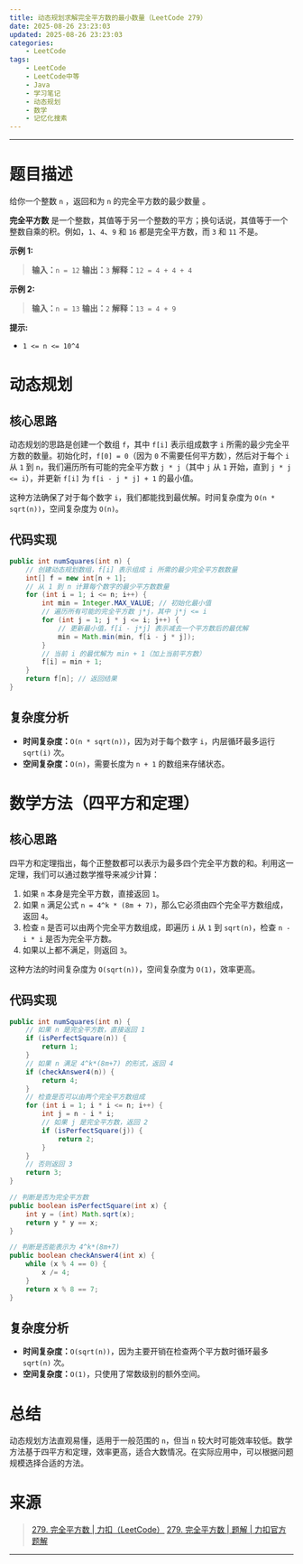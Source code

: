 ```yaml
---
title: 动态规划求解完全平方数的最小数量（LeetCode 279）
date: 2025-08-26 23:23:03
updated: 2025-08-26 23:23:03
categories:
    - LeetCode
tags:
    - LeetCode
    - LeetCode中等
    - Java
    - 学习笔记
    - 动态规划
    - 数学
    - 记忆化搜素
---
```

---

# 题目描述

给你一个整数 `n` ，返回和为 `n` 的完全平方数的最少数量 。

**完全平方数** 是一个整数，其值等于另一个整数的平方；换句话说，其值等于一个整数自乘的积。例如，`1`、`4`、`9` 和 `16` 都是完全平方数，而 `3` 和 `11` 不是。

**示例 1:**
> **输入：**`n = 12`
> **输出：**`3`
> **解释：**`12 = 4 + 4 + 4`

**示例 2:**
> **输入：**`n = 13`
> **输出：**`2`
> **解释：**`13 = 4 + 9`

**提示:**
* `1 <= n <= 10^4`

<!-- more -->

# 动态规划

## 核心思路

动态规划的思路是创建一个数组 `f`，其中 `f[i]` 表示组成数字 `i` 所需的最少完全平方数的数量。初始化时，`f[0] = 0`（因为 `0` 不需要任何平方数），然后对于每个 `i` 从 `1` 到 `n`，我们遍历所有可能的完全平方数 `j * j`（其中 `j` 从 `1` 开始，直到 `j * j <= i`），并更新 `f[i]` 为 `f[i - j * j] + 1` 的最小值。

这种方法确保了对于每个数字 `i`，我们都能找到最优解。时间复杂度为 `O(n * sqrt(n))`，空间复杂度为 `O(n)`。

## 代码实现

```java
public int numSquares(int n) {
    // 创建动态规划数组，f[i] 表示组成 i 所需的最少完全平方数数量
    int[] f = new int[n + 1];
    // 从 1 到 n 计算每个数字的最少平方数数量
    for (int i = 1; i <= n; i++) {
        int min = Integer.MAX_VALUE; // 初始化最小值
        // 遍历所有可能的完全平方数 j*j，其中 j*j <= i
        for (int j = 1; j * j <= i; j++) {
            // 更新最小值，f[i - j*j] 表示减去一个平方数后的最优解
            min = Math.min(min, f[i - j * j]);
        }
        // 当前 i 的最优解为 min + 1（加上当前平方数）
        f[i] = min + 1;
    }
    return f[n]; // 返回结果
}
```

## 复杂度分析

* **时间复杂度：**`O(n * sqrt(n))`，因为对于每个数字 `i`，内层循环最多运行 `sqrt(i)` 次。
* **空间复杂度：**`O(n)`，需要长度为 `n + 1` 的数组来存储状态。

# 数学方法（四平方和定理）

## 核心思路

四平方和定理指出，每个正整数都可以表示为最多四个完全平方数的和。利用这一定理，我们可以通过数学推导来减少计算：

1. 如果 `n` 本身是完全平方数，直接返回 `1`。
2. 如果 `n` 满足公式 `n = 4^k * (8m + 7)`，那么它必须由四个完全平方数组成，返回 `4`。
3. 检查 `n` 是否可以由两个完全平方数组成，即遍历 `i` 从 `1` 到 `sqrt(n)`，检查 `n - i * i` 是否为完全平方数。
4. 如果以上都不满足，则返回 `3`。

这种方法的时间复杂度为 `O(sqrt(n))`，空间复杂度为 `O(1)`，效率更高。

## 代码实现

```java
public int numSquares(int n) {
    // 如果 n 是完全平方数，直接返回 1
    if (isPerfectSquare(n)) {
        return 1;
    }
    // 如果 n 满足 4^k*(8m+7) 的形式，返回 4
    if (checkAnswer4(n)) {
        return 4;
    }
    // 检查是否可以由两个完全平方数组成
    for (int i = 1; i * i <= n; i++) {
        int j = n - i * i;
        // 如果 j 是完全平方数，返回 2
        if (isPerfectSquare(j)) {
            return 2;
        }
    }
    // 否则返回 3
    return 3;
}

// 判断是否为完全平方数
public boolean isPerfectSquare(int x) {
    int y = (int) Math.sqrt(x);
    return y * y == x;
}

// 判断是否能表示为 4^k*(8m+7)
public boolean checkAnswer4(int x) {
    while (x % 4 == 0) {
        x /= 4;
    }
    return x % 8 == 7;
}
```

## 复杂度分析

* **时间复杂度：**`O(sqrt(n))`，因为主要开销在检查两个平方数时循环最多 `sqrt(n)` 次。
* **空间复杂度：**`O(1)`，只使用了常数级别的额外空间。

# 总结

动态规划方法直观易懂，适用于一般范围的 `n`，但当 `n` 较大时可能效率较低。数学方法基于四平方和定理，效率更高，适合大数情况。在实际应用中，可以根据问题规模选择合适的方法。

# 来源

> [279. 完全平方数 | 力扣（LeetCode）][1]
> [279. 完全平方数 | 题解 | 力扣官方题解][2]

---

[1]: https://leetcode.cn/problems/perfect-squares/description/ "279. 完全平方数 | 力扣（LeetCode）"
[2]: https://leetcode.cn/problems/perfect-squares/solutions/822940/wan-quan-ping-fang-shu-by-leetcode-solut-t99c/ "279. 完全平方数 | 题解 | 力扣官方题解"
